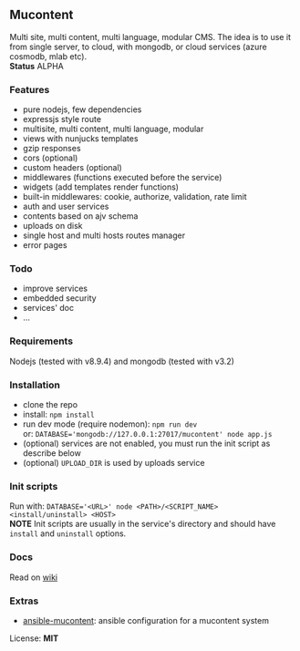 ## Mucontent
Multi site, multi content, multi language, modular CMS. The idea is to use it from single server, to cloud, with mongodb, or cloud services (azure cosmodb, mlab etc).    
**Status** ALPHA

### Features
- pure nodejs, few dependencies
- expressjs style route
- multisite, multi content, multi language, modular
- views with nunjucks templates
- gzip responses
- cors (optional)
- custom headers (optional)
- middlewares (functions executed before the service)
- widgets (add templates render functions)
- built-in middlewares: cookie, authorize, validation, rate limit
- auth and user services
- contents based on ajv schema
- uploads on disk
- single host and multi hosts routes manager
- error pages

### Todo
- improve services
- embedded security
- services' doc
- ...

### Requirements
Nodejs (tested with v8.9.4) and mongodb (tested with v3.2)

### Installation
- clone the repo
- install: `npm install`
- run dev mode (require nodemon): `npm run dev`     
or: `DATABASE='mongodb://127.0.0.1:27017/mucontent' node app.js`
- (optional) services are not enabled, you must run the init script as describe below
- (optional) `UPLOAD_DIR` is used by uploads service

### Init scripts
Run with: `DATABASE='<URL>' node <PATH>/<SCRIPT_NAME> <install/uninstall> <HOST>`   
**NOTE** Init scripts are usually in the service's directory and should have `install` and `uninstall` options.

### Docs
Read on [wiki](https://github.com/anddimario/mucontent/wiki)

### Extras
- [ansible-mucontent](https://github.com/anddimario/ansible-mucontent): ansible configuration for a mucontent system

License: **MIT**
